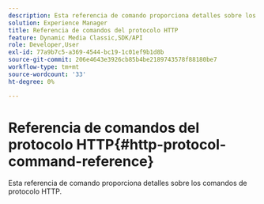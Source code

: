 ```yaml
---
description: Esta referencia de comando proporciona detalles sobre los comandos de protocolo HTTP.
solution: Experience Manager
title: Referencia de comandos del protocolo HTTP
feature: Dynamic Media Classic,SDK/API
role: Developer,User
exl-id: 77a9b7c5-a369-4544-bc19-1c01ef9b1d8b
source-git-commit: 206e4643e3926cb85b4be2189743578f88180be7
workflow-type: tm+mt
source-wordcount: '33'
ht-degree: 0%

---
```


# Referencia de comandos del protocolo HTTP{#http-protocol-command-reference}

Esta referencia de comando proporciona detalles sobre los comandos de protocolo HTTP.
